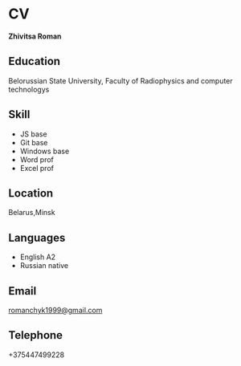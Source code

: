# CV
**Zhivitsa Roman**
## Education
Belorussian State University, Faculty of Radiophysics and computer technologys
## Skill
- JS base
- Git base 
- Windows base
- Word prof
- Excel prof
## Location
Belarus,Minsk
## Languages
- English A2
- Russian native
## Email
 romanchyk1999@gmail.com
## Telephone
+375447499228